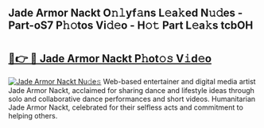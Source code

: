## Jade Armor Nackt O𝚗𝚕yf𝚊ns L𝚎a𝚔ed N𝚞𝚍es - Part-oS7 P𝚑𝚘tos Vi𝚍𝚎o - H𝚘𝚝 Part L𝚎a𝚔s tcbOH

# <h2><a href="http://kf6hvl.oniu.top/?m=Jade+Armor+Nackt">🔗👉 🔴 Jade Armor Nackt P𝚑ot𝚘𝚜 V𝚒d𝚎o</a></h2>

[![Jade Armor Nackt Nu𝚍e𝚜](https://i.imgur.com/0qMVB7G.gif)](http://kf6hvl.oniu.top/?m=Jade+Armor+Nackt)
Web-based entertainer and digital media artist Jade Armor Nackt, acclaimed for sharing dance and lifestyle ideas through solo and collaborative dance performances and short videos. Humanitarian Jade Armor Nackt, celebrated for their selfless acts and commitment to helping others.  
